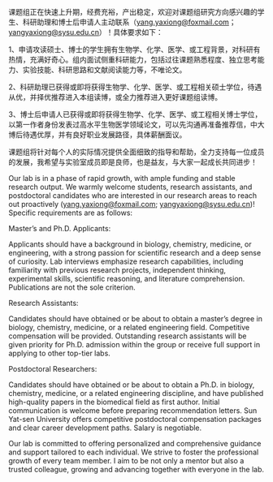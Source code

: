 课题组正在快速上升期，经费充裕，产出稳定，欢迎对课题组研究方向感兴趣的学生、科研助理和博士后申请人主动联系（yang.yaxiong@foxmail.com；yangyaxiong@sysu.edu.cn）！具体要求如下：

1、申请攻读硕士、博士的学生拥有生物学、化学、医学、或工程背景，对科研有热情，充满好奇心。组内面试侧重科研能力，包括过往课题熟悉程度、独立思考能力、实验技能、科研思路和文献阅读能力等，不唯论文。

2、科研助理已获得或即将获得生物学、化学、医学、或工程相关硕士学位，待遇从优，并择优推荐进入本组读博，或全力推荐进入更好课题组读博。

3、博士后申请人已获得或即将获得生物学、化学、医学、或工程相关博士学位，以第一作者身份发表过高水平生物医学领域论文，可以先沟通再准备推荐信，中大博后待遇优厚，并有良好职业发展路径，具体薪酬面议。

课题组将针对每个人的实际情况提供全面细致的指导和帮助，全力支持每一位成员的发展，我希望与实验室成员即是良师，也是益友，与大家一起成长共同进步！

Our lab is in a phase of rapid growth, with ample funding and stable research output. We warmly welcome students, research assistants, and postdoctoral candidates who are interested in our research areas to reach out proactively (yang.yaxiong@foxmail.com; yangyaxiong@sysu.edu.cn)! Specific requirements are as follows:

Master’s and Ph.D. Applicants:

Applicants should have a background in biology, chemistry, medicine, or engineering, with a strong passion for scientific research and a deep sense of curiosity. Lab interviews emphasize research capabilities, including familiarity with previous research projects, independent thinking, experimental skills, scientific reasoning, and literature comprehension. Publications are not the sole criterion.

Research Assistants:

Candidates should have obtained or be about to obtain a master’s degree in biology, chemistry, medicine, or a related engineering field. Competitive compensation will be provided. Outstanding research assistants will be given priority for Ph.D. admission within the group or receive full support in applying to other top-tier labs.

Postdoctoral Researchers:

Candidates should have obtained or be about to obtain a Ph.D. in biology, chemistry, medicine, or a related engineering discipline, and have published high-quality papers in the biomedical field as first author. Initial communication is welcome before preparing recommendation letters. Sun Yat-sen University offers competitive postdoctoral compensation packages and clear career development paths. Salary is negotiable.

Our lab is committed to offering personalized and comprehensive guidance and support tailored to each individual. We strive to foster the professional growth of every team member. I aim to be not only a mentor but also a trusted colleague, growing and advancing together with everyone in the lab.
